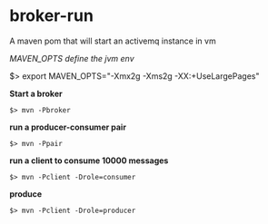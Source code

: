 broker-run
==========

A maven pom that will start an activemq instance in vm

 *MAVEN_OPTS define the jvm env*

 $> export MAVEN_OPTS="-Xmx2g -Xms2g -XX:+UseLargePages"

 **Start a broker**

    $> mvn -Pbroker

 **run a producer-consumer pair**

    $> mvn -Ppair

 **run a client to consume 10000 messages**

    $> mvn -Pclient -Drole=consumer

 **produce**

    $> mvn -Pclient -Drole=producer

